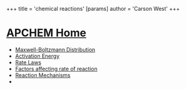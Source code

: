 +++
 title = 'chemical reactions'
[params]
	author = 'Carson West'
+++
# [APCHEM Home](./../apchem-home/)

- [Maxwell-Boltzmann Distribution](./../maxwell-boltzmann-distribution/)
- [Activation Energy](./../activation-energy/)
- [Rate Laws](./../rate-laws/)
- [Factors affecting rate of reaction](./../factors-affecting-rate-of-reaction/)
- [Reaction Mechanisms](./../reaction-mechanisms/)
- 